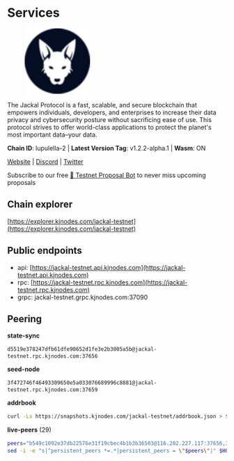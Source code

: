 # Services

<figure><img src="https://raw.githubusercontent.com/kj89/cosmos-images/main/logos/jackal.png" width="150" alt=""><figcaption></figcaption></figure>

The Jackal Protocol is a fast, scalable, and secure blockchain that empowers  individuals, developers, and enterprises to increase their data privacy and  cybersecurity posture without sacrificing ease of use. This protocol strives  to offer world-class applications to protect the planet's most important data–your data.

**Chain ID**: lupulella-2 | **Latest Version Tag**: v1.2.2-alpha.1 | **Wasm**: ON

[Website](https://jackalprotocol.com) | [Discord](https://discord.com/invite/5GKym3p6rj) | [Twitter](https://twitter.com/Jackal_Protocol)



Subscribe to our free [🤖 Testnet Proposal Bot](https://t.me/kjnodes_testnet_proposal_bot) to never miss upcoming proposals


## Chain explorer
[https://explorer.kjnodes.com/jackal-testnet](https://explorer.kjnodes.com/jackal-testnet)

## Public endpoints

* api: [https://jackal-testnet.api.kjnodes.com](https://jackal-testnet.api.kjnodes.com)
* rpc: [https://jackal-testnet.rpc.kjnodes.com](https://jackal-testnet.rpc.kjnodes.com)
* grpc: jackal-testnet.grpc.kjnodes.com:37090

## Peering

**state-sync**

```text
d5519e378247dfb61dfe90652d1fe3e2b3005a5b@jackal-testnet.rpc.kjnodes.com:37656
```

**seed-node**

```text
3f472746f46493309650e5a033076689996c8881@jackal-testnet.rpc.kjnodes.com:37659
```

**addrbook**
```bash
curl -Ls https://snapshots.kjnodes.com/jackal-testnet/addrbook.json > $HOME/.canine/config/addrbook.json
```

**live-peers** (29)
```bash
peers="b549c1092e37db22576e31f19cbec4b1b3b36503@116.202.227.117:37656,34bb04a3e226493e5d142c74bf78d2ed2803ee9d@213.133.100.172:27464,84af58201840781a0a62449d1dcdb0ad0cf5bdb3@91.223.3.144:26356,e4e93ce4b050c9d821e15b69477f5da706121343@65.109.93.152:31656,fd5b3021fe67406e63c1a3e3e89cb243bc0791c9@65.109.32.174:32656,5eedbfbe64b942f4ab54db3842acf3bfab034c24@161.97.74.88:46656,0394449cab5a29f24dd4f37683d3b7622f27c0fc@65.108.206.118:61156,a0f726a3dffb45d9cbde0913701bd757fcd7e434@157.90.2.254:36656,d5519e378247dfb61dfe90652d1fe3e2b3005a5b@65.109.68.190:37656,5c2a752c9b1952dbed075c56c600c3a79b58c395@195.3.220.57:26906,4ea723e652f11433734ae2aa6f364ef0510d6636@16.163.74.176:26626,2ededbdbd98580e22ae8c3676e37b6e1fc1d987b@142.132.248.253:23656,9a2c091798681f89b11f8eea370bf9c6284437c5@167.86.115.183:26656,495c3e0f0793c1cc684e4834e1576a7ba480e06a@45.33.77.197:26656,ff5171d91cb033670238998dc84bdf69468bb053@51.89.232.234:27686,712dd67b7abe08577d394e90a4930492c8f7d2ee@65.108.124.219:41656,344d9c933f936f79f3d62eff5cd0b82775a79dac@162.19.239.230:26656,2cdaa56d0778b20be8430069eefeab2138190355@78.46.106.75:37656,09d9127972ded9e22f9f11833ed7fcfa149cf1fa@65.109.92.240:19126,423f6f98982a368956de9bec807b8fa1ee9c099b@65.108.98.41:37656,3c6d856a429224201d78c7f28026874d10a27f57@5.75.227.78:26656,1b191fb9ef837dec648136097f94925a15dd85ab@213.170.135.20:26516,d3677c7a3f9ef42d5ba213ae84c4c5749f4ee787@44.204.38.21:26656,6c6c7f370febd64447770da8aec0b9d359d61565@65.109.70.23:17556,0e3058446ee9b1ad449b5d3a60d5c4f92dd3785c@65.109.30.12:56656,11b91d243d43e761c96cfbf49f2f2bd06cce2df8@65.109.23.114:17556,80420ad774e622bda8e1dfa9b80da11eee7eed1f@144.126.140.252:29656,451622fd913f6119a67f67e65f3ab82c3fbea529@78.107.253.133:32656,8a11570dbaa0f4d98ca2ef0ad117e9c1154d81b9@65.108.230.113:19126"
sed -i -e "s|^persistent_peers *=.*|persistent_peers = \"$peers\"|" $HOME/.canine/config/config.toml
```
